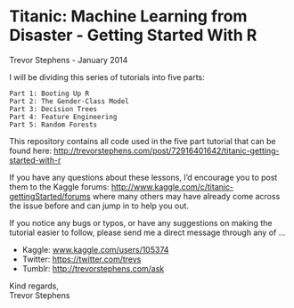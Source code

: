﻿Titanic: Machine Learning from Disaster - Getting Started With R
================================================================
Trevor Stephens - January 2014


I will be dividing this series of tutorials into five parts:

    Part 1: Booting Up R
    Part 2: The Gender-Class Model
    Part 3: Decision Trees
    Part 4: Feature Engineering
    Part 5: Random Forests

This repository contains all code used in the five part tutorial that can be found here:
http://trevorstephens.com/post/72916401642/titanic-getting-started-with-r

If you have any questions about these lessons, I’d encourage you to post them to the Kaggle forums:
http://www.kaggle.com/c/titanic-gettingStarted/forums
where many others may have already come across the issue before and can jump in to help you out.

If you notice any bugs or typos, or have any suggestions on making the tutorial easier to follow,
please send me a direct message through any of ...

* Kaggle: www.kaggle.com/users/105374
* Twitter: https://twitter.com/trevs
* Tumblr: http://trevorstephens.com/ask


Kind regards,  
Trevor Stephens
